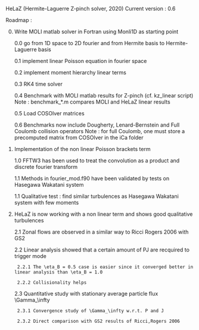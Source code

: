 HeLaZ (Hermite-Laguerre Z-pinch solver, 2020)
Current version : 0.6

Roadmap :

0. Write MOLI matlab solver in Fortran using Monli1D as starting point

	0.0 go from 1D space to 2D fourier and from Hermite basis to Hermite-Laguerre basis

	0.1 implement linear Poisson equation in fourier space

	0.2 implement moment hierarchy linear terms

	0.3 RK4 time solver

	0.4 Benchmark with MOLI matlab results for Z-pinch (cf. kz_linear script)
		Note : benchmark_*.m compares MOLI and HeLaZ linear results

	0.5 Load COSOlver matrices

	0.6 Benchmarks now include Dougherty, Lenard-Bernstein and Full Coulomb collision operators
	    Note : for full Coulomb, one must store a precomputed matrix from COSOlver in the iCa folder

1. Implementation of the non linear Poisson brackets term

	1.0 FFTW3 has been used to treat the convolution as a product and discrete fourier transform

	1.1 Methods in fourier_mod.f90 have been validated by tests on Hasegawa Wakatani system

	1.1 Qualitative test : find similar turbulences as Hasegawa Wakatani system with few moments

2. HeLaZ is now working with a non linear term and shows good qualitative turbulences

	2.1 Zonal flows are observed in a similar way to Ricci Rogers 2006 with GS2

	2.2 Linear analysis showed that a certain amount of PJ are recquired to trigger mode

		2.2.1 The \eta_B = 0.5 case is easier since it converged better in linear analysis than \eta_B = 1.0

		2.2.2 Collisionality helps

	2.3 Quantitative study with stationary average particle flux \Gamma_\infty

		2.3.1 Convergence study of \Gamma_\infty w.r.t. P and J

		2.3.2 Direct comparison with GS2 results of Ricci,Rogers 2006
